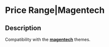 # Price Range|Magentech

## Description
Compatibility with the [**magentech**](https://themeforest.net/user/magentech) themes.
